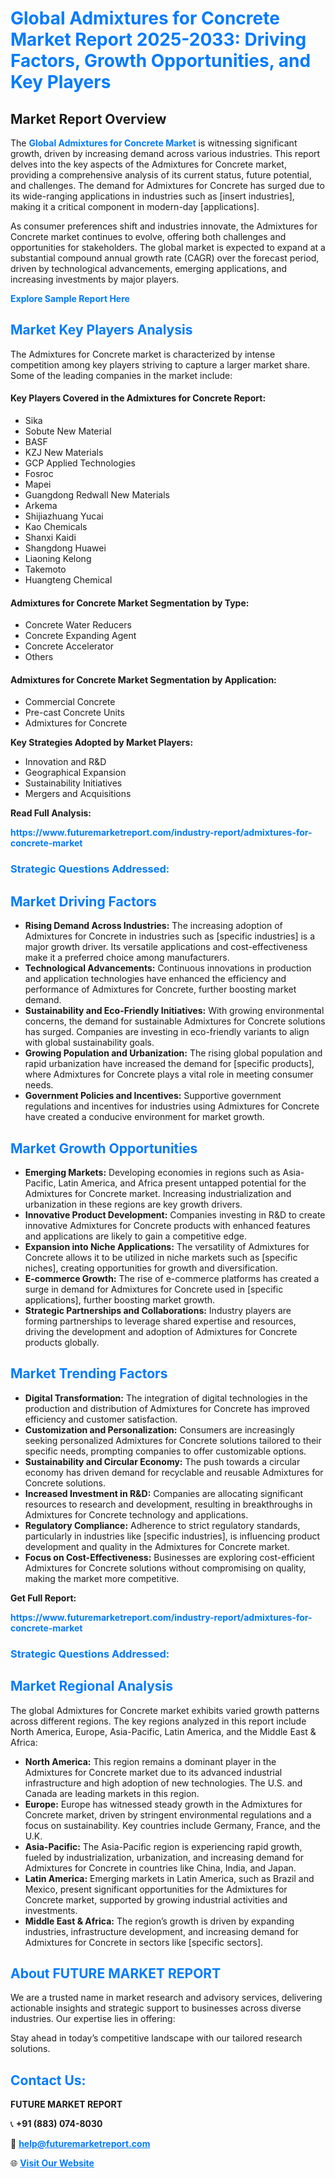 <h1 style="color: #007BFF;">Global Admixtures for Concrete Market Report 2025-2033: Driving Factors, Growth Opportunities, and Key Players</h1>

<section id="overview">
<h2>Market Report Overview</h2>
<p>The <a href="https://www.futuremarketreport.com/industry-report/admixtures-for-concrete-market" style="color: #007BFF; text-decoration: none;"><strong>Global Admixtures for Concrete Market</strong></a> is witnessing significant growth, driven by increasing demand across various industries. This report delves into the key aspects of the Admixtures for Concrete market, providing a comprehensive analysis of its current status, future potential, and challenges. The demand for Admixtures for Concrete has surged due to its wide-ranging applications in industries such as [insert industries], making it a critical component in modern-day [applications].</p>
<p>As consumer preferences shift and industries innovate, the Admixtures for Concrete market continues to evolve, offering both challenges and opportunities for stakeholders. The global market is expected to expand at a substantial compound annual growth rate (CAGR) over the forecast period, driven by technological advancements, emerging applications, and increasing investments by major players.</p>
</section>

<section id="overview">
<p><a href="https://www.futuremarketreport.com/request-sample/reportId=112638" style="color: #007BFF; text-decoration: none;"><strong>Explore Sample Report Here</strong></a></p>
</section>

<section id="key-players">
<h2 style="color: #007BFF;">Market Key Players Analysis</h2>
<p>The Admixtures for Concrete market is characterized by intense competition among key players striving to capture a larger market share. Some of the leading companies in the market include:</p>
<h4>Key Players Covered in the Admixtures for Concrete Report:</h4>
<ul><li>Sika</li><li>Sobute New Material</li><li>BASF</li><li>KZJ New Materials</li><li>GCP Applied Technologies</li><li>Fosroc</li><li>Mapei</li><li>Guangdong Redwall New Materials</li><li>Arkema</li><li>Shijiazhuang Yucai</li><li>Kao Chemicals</li><li>Shanxi Kaidi</li><li>Shangdong Huawei</li><li>Liaoning Kelong</li><li>Takemoto</li><li>Huangteng Chemical</li></ul>
<h4>Admixtures for Concrete Market Segmentation by Type:</h4>
<ul><li>Concrete Water Reducers</li><li>Concrete Expanding Agent</li><li>Concrete Accelerator</li><li>Others</li></ul>

<h4>Admixtures for Concrete Market Segmentation by Application:</h4>
<ul><li>Commercial Concrete</li><li>Pre-cast Concrete Units</li><li>Admixtures for Concrete</li></ul>
<p><strong>Key Strategies Adopted by Market Players:</strong></p>
<ul>
<li>Innovation and R&D</li>
<li>Geographical Expansion</li>
<li>Sustainability Initiatives</li>
<li>Mergers and Acquisitions</li>
</ul>
</section>

<section>
<p><strong>Read Full Analysis: </strong></p><a href="https://www.futuremarketreport.com/industry-report/admixtures-for-concrete-market" style="color: #007BFF; text-decoration: none;"><strong>https://www.futuremarketreport.com/industry-report/admixtures-for-concrete-market</strong></a>
<h3 style="color: #007BFF;">Strategic Questions Addressed:</h3>
</section>

<section id="driving-factors">
<h2 style="color: #007BFF;">Market Driving Factors</h2>
<ul>
<li><strong>Rising Demand Across Industries:</strong> The increasing adoption of Admixtures for Concrete in industries such as [specific industries] is a major growth driver. Its versatile applications and cost-effectiveness make it a preferred choice among manufacturers.</li>
<li><strong>Technological Advancements:</strong> Continuous innovations in production and application technologies have enhanced the efficiency and performance of Admixtures for Concrete, further boosting market demand.</li>
<li><strong>Sustainability and Eco-Friendly Initiatives:</strong> With growing environmental concerns, the demand for sustainable Admixtures for Concrete solutions has surged. Companies are investing in eco-friendly variants to align with global sustainability goals.</li>
<li><strong>Growing Population and Urbanization:</strong> The rising global population and rapid urbanization have increased the demand for [specific products], where Admixtures for Concrete plays a vital role in meeting consumer needs.</li>
<li><strong>Government Policies and Incentives:</strong> Supportive government regulations and incentives for industries using Admixtures for Concrete have created a conducive environment for market growth.</li>
</ul>
</section>

<section id="growth-opportunities">
<h2 style="color: #007BFF;">Market Growth Opportunities</h2>
<ul>
<li><strong>Emerging Markets:</strong> Developing economies in regions such as Asia-Pacific, Latin America, and Africa present untapped potential for the Admixtures for Concrete market. Increasing industrialization and urbanization in these regions are key growth drivers.</li>
<li><strong>Innovative Product Development:</strong> Companies investing in R&D to create innovative Admixtures for Concrete products with enhanced features and applications are likely to gain a competitive edge.</li>
<li><strong>Expansion into Niche Applications:</strong> The versatility of Admixtures for Concrete allows it to be utilized in niche markets such as [specific niches], creating opportunities for growth and diversification.</li>
<li><strong>E-commerce Growth:</strong> The rise of e-commerce platforms has created a surge in demand for Admixtures for Concrete used in [specific applications], further boosting market growth.</li>
<li><strong>Strategic Partnerships and Collaborations:</strong> Industry players are forming partnerships to leverage shared expertise and resources, driving the development and adoption of Admixtures for Concrete products globally.</li>
</ul>
</section>

<section id="trending-factors">
<h2 style="color: #007BFF;">Market Trending Factors</h2>
<ul>
<li><strong>Digital Transformation:</strong> The integration of digital technologies in the production and distribution of Admixtures for Concrete has improved efficiency and customer satisfaction.</li>
<li><strong>Customization and Personalization:</strong> Consumers are increasingly seeking personalized Admixtures for Concrete solutions tailored to their specific needs, prompting companies to offer customizable options.</li>
<li><strong>Sustainability and Circular Economy:</strong> The push towards a circular economy has driven demand for recyclable and reusable Admixtures for Concrete solutions.</li>
<li><strong>Increased Investment in R&D:</strong> Companies are allocating significant resources to research and development, resulting in breakthroughs in Admixtures for Concrete technology and applications.</li>
<li><strong>Regulatory Compliance:</strong> Adherence to strict regulatory standards, particularly in industries like [specific industries], is influencing product development and quality in the Admixtures for Concrete market.</li>
<li><strong>Focus on Cost-Effectiveness:</strong> Businesses are exploring cost-efficient Admixtures for Concrete solutions without compromising on quality, making the market more competitive.</li>
</ul>
</section>

<section>
<p><strong>Get Full Report: </strong></p><a href="https://www.futuremarketreport.com/industry-report/admixtures-for-concrete-market" style="color: #007BFF; text-decoration: none;"><strong>https://www.futuremarketreport.com/industry-report/admixtures-for-concrete-market</strong></a>
<h3 style="color: #007BFF;">Strategic Questions Addressed:</h3>
</section>


<section id="regional-analysis">
<h2 style="color: #007BFF;">Market Regional Analysis</h2>
<p>The global Admixtures for Concrete market exhibits varied growth patterns across different regions. The key regions analyzed in this report include North America, Europe, Asia-Pacific, Latin America, and the Middle East & Africa:</p>
<ul>
<li><strong>North America:</strong> This region remains a dominant player in the Admixtures for Concrete market due to its advanced industrial infrastructure and high adoption of new technologies. The U.S. and Canada are leading markets in this region.</li>
<li><strong>Europe:</strong> Europe has witnessed steady growth in the Admixtures for Concrete market, driven by stringent environmental regulations and a focus on sustainability. Key countries include Germany, France, and the U.K.</li>
<li><strong>Asia-Pacific:</strong> The Asia-Pacific region is experiencing rapid growth, fueled by industrialization, urbanization, and increasing demand for Admixtures for Concrete in countries like China, India, and Japan.</li>
<li><strong>Latin America:</strong> Emerging markets in Latin America, such as Brazil and Mexico, present significant opportunities for the Admixtures for Concrete market, supported by growing industrial activities and investments.</li>
<li><strong>Middle East & Africa:</strong> The region’s growth is driven by expanding industries, infrastructure development, and increasing demand for Admixtures for Concrete in sectors like [specific sectors].</li>
</ul>
</section>

<footer>
<h2 style="color: #007BFF;">About FUTURE MARKET REPORT</h2>
<p>We are a trusted name in market research and advisory services, delivering actionable insights and strategic support to businesses across diverse industries. Our expertise lies in offering:</p>

<p>Stay ahead in today’s competitive landscape with our tailored research solutions.</p>

<h2 style="color: #007BFF;">Contact Us:</h2>
<p><strong>FUTURE MARKET REPORT</strong></p>
<p>📞 <strong>+91 (883) 074-8030</strong></p>
<p>📧 <strong><a href="mailto:help@futuremarketreport.com" style="color: #007BFF;">help@futuremarketreport.com</a></strong></p>
<p>🌐 <strong><a href="https://www.futuremarketreport.com/" style="color: #007BFF;">Visit Our Website</a></strong></p>
</footer>